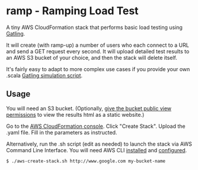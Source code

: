 # ramp - Ramping Load Test

A tiny AWS CloudFormation stack that performs basic load testing using [Gatling](https://gatling.io/).

It will create (with ramp-up) a number of users who each connect to a URL and send a GET request every second. It will upload detailed test results to an AWS S3 bucket of your choice, and then the stack will delete itself.

It's fairly easy to adapt to more complex use cases if you provide your own .scala [Gatling simulation script](https://gatling.io/documentation/).

## Usage

You will need an S3 bucket. (Optionally, [give the bucket public view permissions](https://docs.aws.amazon.com/AmazonS3/latest/dev/WebsiteAccessPermissionsReqd.html) to view the results html as a static website.)

Go to the [AWS CloudFormation console](https://eu-central-1.console.aws.amazon.com/cloudformation/home). Click "Create Stack". Upload the .yaml file. Fill in the parameters as instructed.

Alternatively, run the .sh script (edit as needed) to launch the stack via AWS Command Line Interface. You will need AWS CLI [installed](https://docs.aws.amazon.com/cli/latest/userguide/installing.html) and [configured](https://docs.aws.amazon.com/cli/latest/userguide/cli-chap-getting-started.html).

    $ ./aws-create-stack.sh http://www.google.com my-bucket-name
